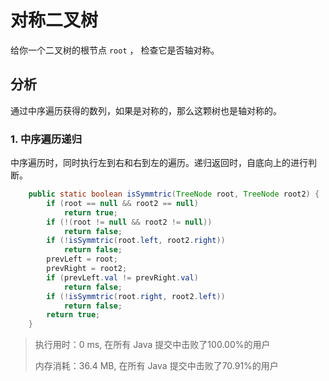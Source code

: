 # 对称二叉树

给你一个二叉树的根节点 `root` ， 检查它是否轴对称。

## 分析

通过中序遍历获得的数列，如果是对称的，那么这颗树也是轴对称的。

### 1. 中序遍历递归

中序遍历时，同时执行左到右和右到左的遍历。递归返回时，自底向上的进行判断。

```java
    public static boolean isSymmtric(TreeNode root, TreeNode root2) {
        if (root == null && root2 == null)
            return true;
        if (!(root != null && root2 != null))
            return false;
        if (!isSymmtric(root.left, root2.right))
            return false;
        prevLeft = root;
        prevRight = root2;
        if (prevLeft.val != prevRight.val)
            return false;
        if (!isSymmtric(root.right, root2.left))
            return false;
        return true;
    }
```

> 执行用时：0 ms, 在所有 Java 提交中击败了100.00%的用户
>
> 内存消耗：36.4 MB, 在所有 Java 提交中击败了70.91%的用户